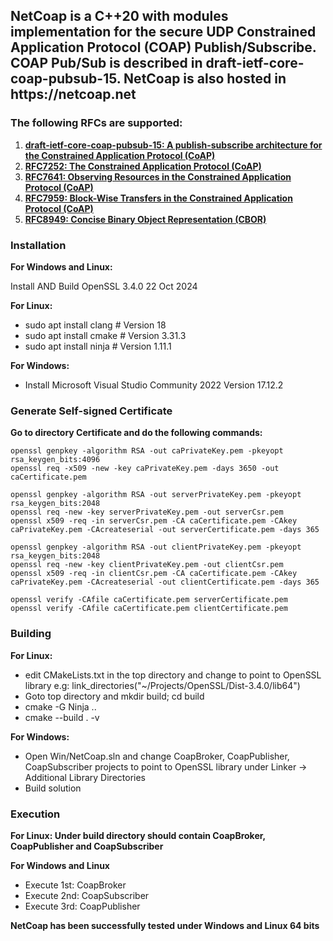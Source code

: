 
<h2>NetCoap is a C++20 with modules implementation for the secure UDP Constrained Application Protocol (COAP) Publish/Subscribe. COAP Pub/Sub is described in draft-ietf-core-coap-pubsub-15. NetCoap is also hosted in https://netcoap.net</h2>

<h3>The following RFCs are supported:</h3>

1. [<b>draft-ietf-core-coap-pubsub-15: A publish-subscribe architecture for the Constrained Application Protocol (CoAP)</b>](https://www.ietf.org/archive/id/draft-ietf-core-coap-pubsub-15.txt)
2. [<b>RFC7252: The Constrained Application Protocol (CoAP)</b>](https://www.rfc-editor.org/rfc/rfc7252)
3. [<b>RFC7641: Observing Resources in the Constrained Application Protocol (CoAP)</b>](https://www.rfc-editor.org/rfc/rfc7641)
4. [<b>RFC7959: Block-Wise Transfers in the Constrained Application Protocol (CoAP)</b>](https://www.rfc-editor.org/rfc/rfc7959)
5. [<b>RFC8949: Concise Binary Object Representation (CBOR)</b>](https://www.rfc-editor.org/rfc/rfc8949.html)

<h3>Installation</h3>

<p><b>For Windows and Linux:</b></p>
  <p>Install AND Build OpenSSL 3.4.0 22 Oct 2024</p>

  <p><b>For Linux:</b></p>

* sudo apt install clang # Version 18
* sudo apt install cmake # Version 3.31.3
* sudo apt install ninja # Version 1.11.1

<p><b>For Windows:</b></p>

* Install Microsoft Visual Studio Community 2022 Version 17.12.2

<h3>Generate Self-signed Certificate</h3>

  <p><b>Go to directory Certificate and do the following commands:</b></p>

	openssl genpkey -algorithm RSA -out caPrivateKey.pem -pkeyopt rsa_keygen_bits:4096
	openssl req -x509 -new -key caPrivateKey.pem -days 3650 -out caCertificate.pem

	openssl genpkey -algorithm RSA -out serverPrivateKey.pem -pkeyopt rsa_keygen_bits:2048
	openssl req -new -key serverPrivateKey.pem -out serverCsr.pem
	openssl x509 -req -in serverCsr.pem -CA caCertificate.pem -CAkey caPrivateKey.pem -CAcreateserial -out serverCertificate.pem -days 365

	openssl genpkey -algorithm RSA -out clientPrivateKey.pem -pkeyopt rsa_keygen_bits:2048
	openssl req -new -key clientPrivateKey.pem -out clientCsr.pem
	openssl x509 -req -in clientCsr.pem -CA caCertificate.pem -CAkey caPrivateKey.pem -CAcreateserial -out clientCertificate.pem -days 365

	openssl verify -CAfile caCertificate.pem serverCertificate.pem
	openssl verify -CAfile caCertificate.pem clientCertificate.pem

<h3>Building</h3>

<p><b>For Linux:</b></p>
	
* edit CMakeLists.txt in the top directory and change to point to OpenSSL library e.g: link_directories("~/Projects/OpenSSL/Dist-3.4.0/lib64")
* Goto top directory and mkdir build; cd build
* cmake -G Ninja ..
* cmake --build . -v

<p><b>For Windows:</b></p>

* Open Win/NetCoap.sln and change CoapBroker, CoapPublisher, CoapSubscriber projects to point to OpenSSL library under Linker -> Additional Library Directories
* Build solution

<h3>Execution</h3>

<p><b>For Linux: Under build directory should contain CoapBroker, CoapPublisher and CoapSubscriber</b></p>

<p><b>For Windows and Linux</b></p>

* Execute 1st: CoapBroker
* Execute 2nd: CoapSubscriber
* Execute 3rd: CoapPublisher

<p><b>NetCoap has been successfully tested under Windows and Linux 64 bits</b></p>
